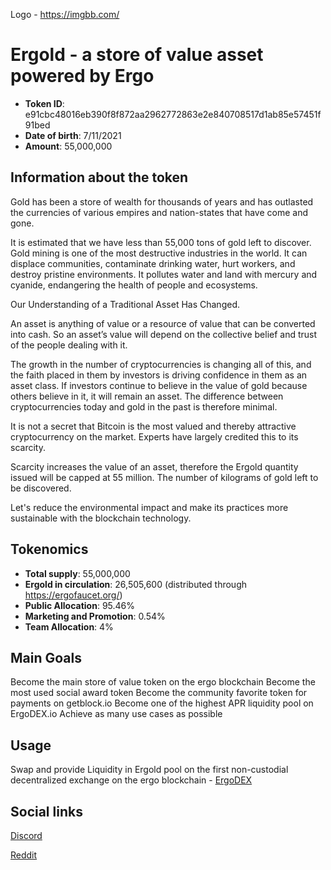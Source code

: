 Logo - https://imgbb.com/

# Ergold - a store of value asset powered by Ergo


- **Token ID**: 	e91cbc48016eb390f8f872aa2962772863e2e840708517d1ab85e57451f91bed
- **Date of birth**: 	7/11/2021
- **Amount**: 	55,000,000

## Information about the token

Gold has been a store of wealth for thousands of years and has outlasted the currencies of various empires and nation-states that have come and gone. 

It is estimated that we have less than 55,000 tons of gold left to discover. Gold mining is one of the most destructive industries in the world. It can displace communities, contaminate drinking water, hurt workers, and destroy pristine environments. It pollutes water and land with mercury and cyanide, endangering the health of people and ecosystems.

Our Understanding of a Traditional Asset Has Changed.

An asset is anything of value or a resource of value that can be converted into cash. So an asset’s value will depend on the collective belief and trust of the people dealing with it. 

The growth in the number of cryptocurrencies is changing all of this, and the faith placed in them by investors is driving confidence in them as an asset class. If investors continue to believe in the value of gold because others believe in it, it will remain an asset. The difference between cryptocurrencies today and gold in the past is therefore minimal.

It is not a secret that Bitcoin is the most valued and thereby attractive cryptocurrency on the market. Experts have largely credited this to its scarcity. 

Scarcity increases the value of an asset, therefore the Ergold quantity issued will be capped at 55 million. The number of kilograms of gold left to be discovered. 

Let's reduce the environmental impact and make its practices more sustainable with the blockchain technology.

## Tokenomics

- **Total supply**: 55,000,000 
- **Ergold in circulation**: 26,505,600 (distributed through https://ergofaucet.org/)
- **Public Allocation**: 95.46%
- **Marketing and Promotion**: 0.54%
- **Team Allocation**: 4%

## Main Goals

Become the main store of value token on the ergo blockchain
Become the most used social award token
Become the community favorite token for payments on getblock.io
Become one of the highest APR liquidity pool on ErgoDEX.io
Achieve as many use cases as possible

## Usage

Swap and provide Liquidity in Ergold pool on the first non-custodial decentralized exchange on the ergo blockchain - [ErgoDEX](https://app.ergodex.io/swap)

## Social links

[Discord](https://discord.gg/f5k2rTCFrN)

[Reddit](https://www.reddit.com/r/ergold/)
